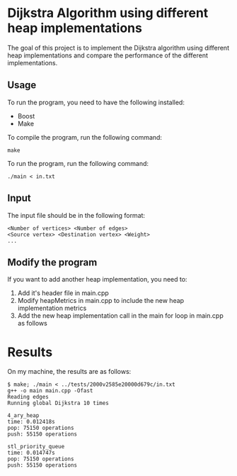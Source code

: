 # Dijkstra Algorithm using different heap implementations

The goal of this project is to implement the Dijkstra algorithm using different heap implementations and compare the performance of the different implementations.

## Usage

To run the program, you need to have the following installed:
- Boost
- Make

To compile the program, run the following command:
```
make
```

To run the program, run the following command:
```
./main < in.txt
```

## Input

The input file should be in the following format:
```
<Number of vertices> <Number of edges>
<Source vertex> <Destination vertex> <Weight>
...
```

## Modify the program

If you want to add another heap implementation, you need to:
1) Add it's header file in main.cpp
2) Modify heapMetrics in main.cpp to include the new heap implementation metrics
3) Add the new heap implementation call in the main for loop in main.cpp as follows

# Results

On my machine, the results are as follows:
```
$ make; ./main < ../tests/2000v2585e20000d679c/in.txt
g++ -o main main.cpp -Ofast
Reading edges
Running global Dijkstra 10 times

4_ary_heap
time: 0.012418s
pop: 75150 operations
push: 55150 operations

stl_priority_queue
time: 0.014747s
pop: 75150 operations
push: 55150 operations
```